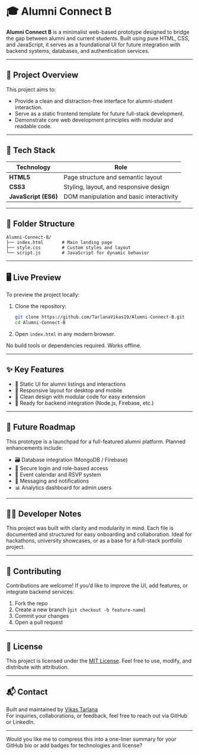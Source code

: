 # 🎓 Alumni Connect B

**Alumni Connect B** is a minimalist web-based prototype designed to bridge the gap between alumni and current students. Built using pure HTML, CSS, and JavaScript, it serves as a foundational UI for future integration with backend systems, databases, and authentication services.

---

## 📌 Project Overview

This project aims to:

- Provide a clean and distraction-free interface for alumni-student interaction.
- Serve as a static frontend template for future full-stack development.
- Demonstrate core web development principles with modular and readable code.

---

## 🧰 Tech Stack

| Technology | Role |
|-----------|------|
| **HTML5** | Page structure and semantic layout |
| **CSS3**  | Styling, layout, and responsive design |
| **JavaScript (ES6)** | DOM manipulation and basic interactivity |

---

## 📁 Folder Structure

```
Alumni-Connect-B/
├── index.html       # Main landing page
├── style.css        # Custom styles and layout
└── script.js        # JavaScript for dynamic behavior
```

---

## 🖥️ Live Preview

To preview the project locally:

1. Clone the repository:
   ```bash
   git clone https://github.com/TarlanaVikas19/Alumni-Connect-B.git
   cd Alumni-Connect-B
   ```

2. Open `index.html` in any modern browser.

No build tools or dependencies required. Works offline.

---

## ✨ Key Features

- 📌 Static UI for alumni listings and interactions
- 📱 Responsive layout for desktop and mobile
- 🧼 Clean design with modular code for easy extension
- 🧩 Ready for backend integration (Node.js, Firebase, etc.)

---

## 🔮 Future Roadmap

This prototype is a launchpad for a full-featured alumni platform. Planned enhancements include:

- 🗃️ Database integration (MongoDB / Firebase)
- 🔐 Secure login and role-based access
- 📅 Event calendar and RSVP system
- 📧 Messaging and notifications
- 📊 Analytics dashboard for admin users

---

## 🧑‍💻 Developer Notes

This project was built with clarity and modularity in mind. Each file is documented and structured for easy onboarding and collaboration. Ideal for hackathons, university showcases, or as a base for a full-stack portfolio project.

---

## 🤝 Contributing

Contributions are welcome! If you’d like to improve the UI, add features, or integrate backend services:

1. Fork the repo
2. Create a new branch (`git checkout -b feature-name`)
3. Commit your changes
4. Open a pull request

---

## 📄 License

This project is licensed under the [MIT License](https://choosealicense.com/licenses/mit/). Feel free to use, modify, and distribute with attribution.

---

## 📬 Contact

Built and maintained by [Vikas Tarlana](https://github.com/TarlanaVikas19)  
For inquiries, collaborations, or feedback, feel free to reach out via GitHub or LinkedIn.

---

Would you like me to compress this into a one-liner summary for your GitHub bio or add badges for technologies and license?
